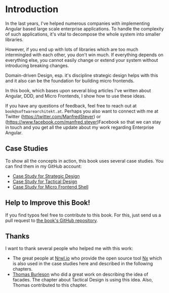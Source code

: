 # Introduction

In the last years, I've helped numerous companies with implementing Angular based large scale enterprise applications. To handle the complexity of such applications, it's vital to decompose the whole system into smaller libraries. 

However, if you end up with lots of libraries which are too much intermingled with each other, you don't win much. If everything depends on everything else, you cannot easily change or extend your system without introducing breaking changes.

Domain-driven Design, esp. it's discipline strategic design helps with this and it also can be the foundation for building micro frontends.

In this book, which bases upon several blog articles I've written about Angular, DDD, and Micro Frontends, I show how to use these ideas. 

If you have any questions of feedback, feel free to reach out at ``book@softwarearchitekt.at``. Perhaps you also want to connect with me at Twitter (https://twitter.com/ManfredSteyer) or (https://www.facebook.com/manfred.steyer)Facebook so that we can stay in touch and you get all the update about my work regarding Enterprise Angular.

## Case Studies

To show all the concepts in action, this book uses several case studies. You can find them in my GitHub account:

- [Case Study for Strategic Design](https://github.com/manfredsteyer/strategic-design)
- [Case Study for Tactical Design](https://github.com/manfredsteyer/angular-ddd)
- [Case Study for Micro Frontend Shell](https://github.com/manfredsteyer/angular-microfrontend)

## Help to Improve this Book!

If you find typos feel free to contribute to this book. For this, just send us a pull request to [the book's GitHub repository](https://github.com/manfredsteyer/ddd-bk).

## Thanks

I want to thank several people who helped me with this work:

- The great people at [Nrwl.io](https://nrwl.io/) who provide the open source tool [Nx](https://nx.dev/angular) which is also used in the case studies here and described in the following chapters.
- [Thomas Burleson](https://twitter.com/thomasburleson?lang=de) who did a great work on describing the idea of facades. The chapter about Tactical Design is using this idea. Also, Thomas contributed to this chapter.